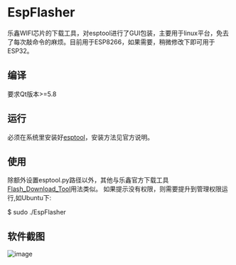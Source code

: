 # EspFlasher

乐鑫WIFI芯片的下载工具，对esptool进行了GUI包装，主要用于linux平台，免去了每次敲命令的麻烦。目前用于ESP8266，如果需要，稍微修改下即可用于ESP32。

## 编译
要求Qt版本>=5.8

## 运行

必须在系统里安装好[esptool](https://github.com/espressif/esptool)，安装方法见官方说明。

## 使用
除额外设置esptool.py路径以外，其他与乐鑫官方下载工具[Flash_Download_Tool](http://bbs.espressif.com/viewtopic.php?f=57&t=433)用法类似。
如果提示没有权限，则需要提升到管理权限运行,如Ubuntu下:

$ sudo ./EspFlasher

## 软件截图
![image](https://github.com/mengzawj/EspFlasher/raw/master/screenshots/preview.png)


